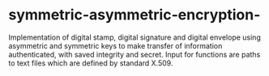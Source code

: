 # symmetric-asymmetric-encryption-
Implementation of digital stamp, digital signature and digital envelope using asymmetric and symmetric keys to make transfer of information authenticated, with saved integrity and secret. Input for functions are paths to text files which are defined by standard X.509. 
